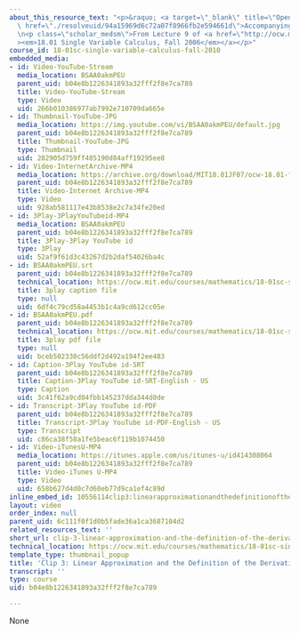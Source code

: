 ```yaml
---
about_this_resource_text: "<p>&raquo; <a target=\"_blank\" title=\"Open in a new window.\"\
  \ href=\"./resolveuid/94a15969d6c72a07f8966fb2e594661d\">Accompanying Notes (PDF)</a></p>\r\
  \n<p class=\"scholar_medsm\">From Lecture 9 of <a href=\"http://ocw.mit.edu/courses/mathematics/18-01-single-variable-calculus-fall-2006/video-lectures/\"\
  ><em>18.01 Single Variable Calculus, Fall 2006</em></a></p>"
course_id: 18-01sc-single-variable-calculus-fall-2010
embedded_media:
- id: Video-YouTube-Stream
  media_location: BSAA0akmPEU
  parent_uid: b04e8b1226341893a32fff2f8e7ca789
  title: Video-YouTube-Stream
  type: Video
  uid: 266b010386977ab7992e710709da665e
- id: Thumbnail-YouTube-JPG
  media_location: https://img.youtube.com/vi/BSAA0akmPEU/default.jpg
  parent_uid: b04e8b1226341893a32fff2f8e7ca789
  title: Thumbnail-YouTube-JPG
  type: Thumbnail
  uid: 282905d759ff485190d84aff19295ee8
- id: Video-InternetArchive-MP4
  media_location: https://archive.org/download/MIT18.01JF07/ocw-18.01-f07-lec09_300k.mp4
  parent_uid: b04e8b1226341893a32fff2f8e7ca789
  title: Video-Internet Archive-MP4
  type: Video
  uid: 928ab581117e43b8538e2c7a34fe20ed
- id: 3Play-3PlayYouTubeid-MP4
  media_location: BSAA0akmPEU
  parent_uid: b04e8b1226341893a32fff2f8e7ca789
  title: 3Play-3Play YouTube id
  type: 3Play
  uid: 52af9f61d3c43267d2b2daf54026ba4c
- id: BSAA0akmPEU.srt
  parent_uid: b04e8b1226341893a32fff2f8e7ca789
  technical_location: https://ocw.mit.edu/courses/mathematics/18-01sc-single-variable-calculus-fall-2010/unit-2-applications-of-differentiation/part-a-approximation-and-curve-sketching/session-23-linear-approximation/clip-3-linear-approximation-and-the-definition-of-the-derivative/BSAA0akmPEU.srt
  title: 3play caption file
  type: null
  uid: 6df4c79cd58a4453b1c4a9cd612cc05e
- id: BSAA0akmPEU.pdf
  parent_uid: b04e8b1226341893a32fff2f8e7ca789
  technical_location: https://ocw.mit.edu/courses/mathematics/18-01sc-single-variable-calculus-fall-2010/unit-2-applications-of-differentiation/part-a-approximation-and-curve-sketching/session-23-linear-approximation/clip-3-linear-approximation-and-the-definition-of-the-derivative/BSAA0akmPEU.pdf
  title: 3play pdf file
  type: null
  uid: bceb502330c56ddf2d492a194f2ee483
- id: Caption-3Play YouTube id-SRT
  parent_uid: b04e8b1226341893a32fff2f8e7ca789
  title: Caption-3Play YouTube id-SRT-English - US
  type: Caption
  uid: 3c41f62a9cd04fbb145237dda344d0de
- id: Transcript-3Play YouTube id-PDF
  parent_uid: b04e8b1226341893a32fff2f8e7ca789
  title: Transcript-3Play YouTube id-PDF-English - US
  type: Transcript
  uid: c86ca38f58a1fe5beac6f119b1074450
- id: Video-iTunesU-MP4
  media_location: https://itunes.apple.com/us/itunes-u/id414308064
  parent_uid: b04e8b1226341893a32fff2f8e7ca789
  title: Video-iTunes U-MP4
  type: Video
  uid: 658b627d4d0c7d60eb77d9ca1ef4c89d
inline_embed_id: 10556114clip3:linearapproximationandthedefinitionofthederivative96826538
layout: video
order_index: null
parent_uid: 6c111f0f1d0b5fade36a1ca3687104d2
related_resources_text: ''
short_url: clip-3-linear-approximation-and-the-definition-of-the-derivative
technical_location: https://ocw.mit.edu/courses/mathematics/18-01sc-single-variable-calculus-fall-2010/unit-2-applications-of-differentiation/part-a-approximation-and-curve-sketching/session-23-linear-approximation/clip-3-linear-approximation-and-the-definition-of-the-derivative
template_type: thumbnail_popup
title: 'Clip 3: Linear Approximation and the Definition of the Derivative'
transcript: ''
type: course
uid: b04e8b1226341893a32fff2f8e7ca789

---
```

None